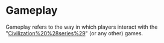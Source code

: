 # Gameplay

Gameplay refers to the way in which players interact with the "[Civilization%20%28series%29](Civilization)" (or any other) games.